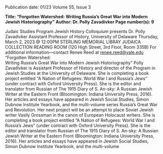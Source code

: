 Publication date: 01/23
Volume 55, Issue 3

**Title: “Forgotten Watershed:  Writing Russia’s Great War into Modern Jewish Historiography”**
**Author: Dr. Polly Zavadivker**
**Page number(s): 9**

Judaic Studies Program
Jewish History Colloquium 
 presents 
Dr. Polly Zavadivker 
Assistant Professor of History, University of Delaware 
Thursday, March 2, 2023 @ 12:00PM 
STERLING MEMORIAL LIBRAY 
JUDAICA COLLECTION READING ROOM 
 (120 High Street, 3rd Floor, Room 335B) 
For additional information—contact Renee Reed at renee.reed@yale.edu 
“Forgotten Watershed:  
Writing Russia’s Great 
War into Modern Jewish 
Historiography” 
Polly Zavadivker is Assistant Professor of History and director of the Program in Jewish Studies 
at the University of Delaware. She is completing a book project entitled “A Nation of Refugees: 
World War I and Russia’s Jews” (under contract with Oxford University Press). She is the editor 
and translator from Russian of The 1915 Diary of S. An-sky: A Russian Jewish Writer at the 
Eastern Front (Bloomington: Indiana University Press, 2016). Her articles and essays have 
appeared in Jewish Social Studies, Simon Dubnow Institute Yearbook, and the multi-volume 
series Russia’s Great War and Revolution. Her next project will be an attempt to place Soviet 
Jewish writer Vasily Grossman in the canon of European Holocaust writers. 
She is completing a book project entitled “A Nation of Refugees: World War I and Russia’s 
Jews” (under contract with Oxford University Press). She is the editor and translator from 
Russian of The 1915 Diary of S. An-sky: A Russian Jewish Writer at the Eastern 
Front (Bloomington: Indiana University Press, 2016). Her articles and essays have appeared 
in Jewish Social Studies, Simon Dubnow Institute Yearbook, and the multi-volume